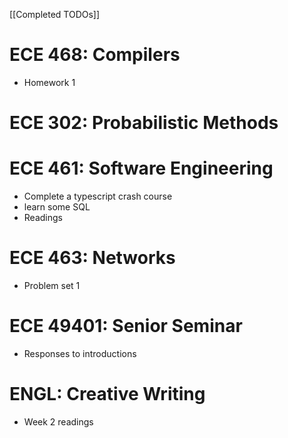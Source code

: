 [[Completed TODOs]]
# ECE 468: Compilers
- Homework 1
# ECE 302: Probabilistic Methods
# ECE 461: Software Engineering
- Complete a typescript crash course
- learn some SQL
- Readings
# ECE 463: Networks
- Problem set 1
# ECE 49401: Senior Seminar
- Responses to introductions
# ENGL: Creative Writing
- Week 2 readings
